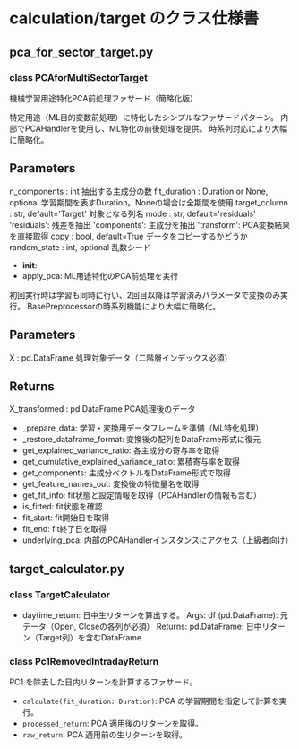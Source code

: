 # calculation/target のクラス仕様書

## pca_for_sector_target.py

### class PCAforMultiSectorTarget
機械学習用途特化PCA前処理ファサード（簡略化版）

特定用途（ML目的変数前処理）に特化したシンプルなファサードパターン。
内部でPCAHandlerを使用し、ML特化の前後処理を提供。
時系列対応により大幅に簡略化。

Parameters
----------
n_components : int
    抽出する主成分の数
fit_duration : Duration or None, optional
    学習期間を表すDuration。Noneの場合は全期間を使用
target_column : str, default='Target'
    対象となる列名
mode : str, default='residuals'
    'residuals': 残差を抽出
    'components': 主成分を抽出
    'transform': PCA変換結果を直接取得
copy : bool, default=True
    データをコピーするかどうか
random_state : int, optional
    乱数シード
- __init__: 
- apply_pca: ML用途特化のPCA前処理を実行

初回実行時は学習も同時に行い、2回目以降は学習済みパラメータで変換のみ実行。
BasePreprocessorの時系列機能により大幅に簡略化。

Parameters
----------
X : pd.DataFrame
    処理対象データ（二階層インデックス必須）
    
Returns
-------
X_transformed : pd.DataFrame
    PCA処理後のデータ
- _prepare_data: 学習・変換用データフレームを準備（ML特化処理）
- _restore_dataframe_format: 変換後の配列をDataFrame形式に復元
- get_explained_variance_ratio: 各主成分の寄与率を取得
- get_cumulative_explained_variance_ratio: 累積寄与率を取得
- get_components: 主成分ベクトルをDataFrame形式で取得
- get_feature_names_out: 変換後の特徴量名を取得
- get_fit_info: fit状態と設定情報を取得（PCAHandlerの情報も含む）
- is_fitted: fit状態を確認
- fit_start: fit開始日を取得
- fit_end: fit終了日を取得
- underlying_pca: 内部のPCAHandlerインスタンスにアクセス（上級者向け）

## target_calculator.py

### class TargetCalculator
- daytime_return: 日中生リターンを算出する。
Args:
    df (pd.DataFrame): 元データ（Open, Closeの各列が必須）
Returns:
    pd.DataFrame: 日中リターン（Target列）を含むDataFrame

### class Pc1RemovedIntradayReturn
PC1 を除去した日内リターンを計算するファサード。
 - `calculate(fit_duration: Duration)`: PCA の学習期間を指定して計算を実行。
 - `processed_return`: PCA 適用後のリターンを取得。
 - `raw_return`: PCA 適用前の生リターンを取得。

